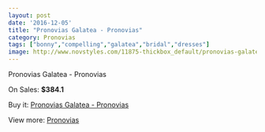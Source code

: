 ```yaml
---
layout: post
date: '2016-12-05'
title: "Pronovias Galatea - Pronovias"
category: Pronovias
tags: ["bonny","compelling","galatea","bridal","dresses"]
image: http://www.novstyles.com/11875-thickbox_default/pronovias-galatea-pronovias.jpg
---
```

Pronovias Galatea - Pronovias

On Sales: **$384.1**
<a href="https://www.novstyles.com/en/pronovias/8733-pronovias-galatea-pronovias.html"><amp-img layout="responsive" width="600" height="600" src="//www.novstyles.com/11875-thickbox_default/pronovias-galatea-pronovias.jpg" alt="Pronovias Galatea - Pronovias 0" /></a>

Buy it: [Pronovias Galatea - Pronovias](https://www.novstyles.com/en/pronovias/8733-pronovias-galatea-pronovias.html "Pronovias Galatea - Pronovias")

View more: [Pronovias](https://www.novstyles.com/en/54-pronovias "Pronovias")